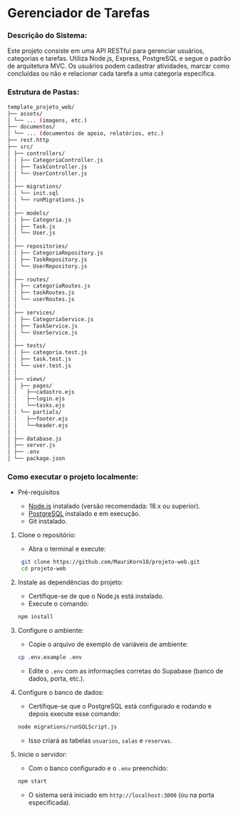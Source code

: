 
# Gerenciador de Tarefas

### Descrição do Sistema:
Este projeto consiste em uma API RESTful para gerenciar usuários, categorias e tarefas. Utiliza Node.js, Express, PostgreSQL e segue o padrão de arquitetura MVC. Os usuários podem cadastrar atividades, marcar como concluídas ou não e relacionar cada tarefa a uma categoria específica.

### Estrutura de Pastas:
 ```bash
template_projeto_web/
├── assets/
│ └── ... (imagens, etc.)
├── documentos/
│ └── ... (documentos de apoio, relatórios, etc.)
├── rest.http
├── src/
│ ├── controllers/
│ │ ├── CategoriaController.js
│ │ ├── TaskController.js
│ │ └── UserController.js
│ │
│ ├── migrations/
│ │ └── init.sql
│ │ └── runMigrations.js
│ │
│ ├── models/
│ │ ├── Categoria.js
│ │ ├── Task.js
│ │ └── User.js
│ │
│ ├── repositories/
│ │ ├── CategoriaRepository.js
│ │ ├── TaskRepository.js
│ │ └── UserRepository.js
│ │
│ ├── routes/
│ │ ├── categoriaRoutes.js
│ │ ├── taskRoutes.js
│ │ └── userRoutes.js
│ │
│ ├── services/
│ │ ├── CategoriaService.js
│ │ ├── TaskService.js
│ │ └── UserService.js
│ │
│ ├── tests/
│ │ ├── categoria.test.js
│ │ ├── task.test.js
│ │ └── user.test.js
│ │
│ ├── views/
│ │ ├── pages/
│ │   ├──cadastro.ejs
│ │   ├──login.ejs
│ │   └──tasks.ejs
│ │ └── partials/
│ │   ├──footer.ejs
│ │   └──header.ejs
│ │
│ ├── database.js
│ ├── server.js
│ ├── .env
│ └── package.json
``` 

### Como executar o projeto localmente:

- Pré-requisitos

    - [Node.js](https://nodejs.org/) instalado (versão recomendada: 18.x ou superior).
    - [PostgreSQL](https://www.postgresql.org/) instalado e em execução.
    - Git instalado.

1. Clone o repositório:
    - Abra o terminal e execute:
    ```bash
     git clone https://github.com/MauriKorn18/projeto-web.git
     cd projeto-web
     ```

2. Instale as dependências do projeto:
     - Certifique-se de que o Node.js está instalado.
     - Execute o comando:
     ```bash
     npm install
     ```

3. Configure o ambiente:
     - Copie o arquivo de exemplo de variáveis de ambiente:
     ```bash
     cp .env.example .env
     ```
     - Edite o `.env` com as informações corretas do Supabase (banco de dados, porta, etc.).

4. Configure o banco de dados:
    - Certifique-se que o PostgreSQL está configurado e rodando e depois execute esse comando:
     ```bash
     node migrations/runSQLScript.js
     ```
   - Isso criará as tabelas `usuarios`, `salas` e `reservas`.

5. Inicie o servidor:
    - Com o banco configurado e o `.env` preenchido:
     ```bash
     npm start
     ```
   - O sistema será iniciado em `http://localhost:3000` (ou na porta especificada).

